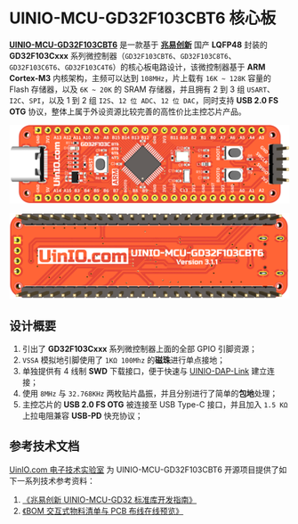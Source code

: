 # UINIO-MCU-GD32F103CBT6 核心板

[**UINIO-MCU-GD32F103CBT6**](https://gitee.com/uinika/UINIO-MCU-GD32F103CBT6) 是一款基于 [**兆易创新**](https://www.gigadevice.com.cn/) 国产 **LQFP48** 封装的 **GD32F103Cxxx** 系列微控制器（`GD32F103CBT6`、`GD32F103C8T6`、`GD32F103C6T6`、`GD32F103C4T6`）的核心板电路设计，该微控制器基于 **ARM Cortex-M3** 内核架构，主频可以达到 `108MHz`，片上载有 `16K ~ 128K` 容量的 Flash 存储器，以及 `6K ~ 20K` 的 SRAM 存储器，并且拥有 2 到 3 组 `USART`、`I2C`、`SPI`，以及 1 到 2 组 `I2S`、`12 位 ADC`、`12 位 DAC`，同时支持 **USB 2.0 FS OTG** 协议，整体上属于外设资源比较完善的高性价比主控芯片产品。

![](./Images/PCB-3D-1.png)

![](./Images/PCB-3D-2.png)

## 设计概要

1. 引出了 **GD32F103Cxxx** 系列微控制器上面的全部 GPIO 引脚资源；
2. `VSSA` 模拟地引脚使用了 `1KΩ 100Mhz` 的**磁珠**进行单点接地；
3. 单独提供有 4 线制 **SWD** 下载接口，便于快速与 [UINIO-DAP-Link](http://uinio.com/Project/UINIO-DAP-Link) 建立连接；
4. 使用 `8MHz` 与 `32.768KHz` 两枚贴片晶振，并且分别进行了简单的**包地**处理；
5. 主控芯片的 **USB 2.0 FS OTG** 被连接至 USB Type-C 接口，并且加入 `1.5 KΩ` 上拉电阻兼容 **USB-PD** 快充协议；

## 参考技术文档

[UinIO.com 电子技术实验室](http://uinio.com/) 为 UINIO-MCU-GD32F103CBT6 开源项目提供了如下一系列技术参考资料：

1. [《兆易创新 UINIO-MCU-GD32 标准库开发指南》](http://uinio.com/Project/UINIO-MCU-GD32/)
2. [《BOM 交互式物料清单与 PCB 布线在线预览》](http://uinio.com/archives/BOM/UINIO-MCU-GD32F103CBT6.html)
